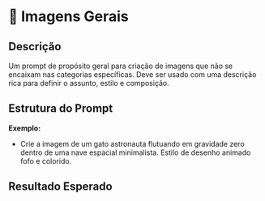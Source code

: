 # 📝 Imagens Gerais

## Descrição
Um prompt de propósito geral para criação de imagens que não se encaixam nas categorias específicas. Deve ser usado com uma descrição rica para definir o assunto, estilo e composição.

## Estrutura do Prompt
**Exemplo:**
- Crie a imagem de um gato astronauta flutuando em gravidade zero dentro de uma nave espacial minimalista. Estilo de desenho animado fofo e colorido.

## Resultado Esperado